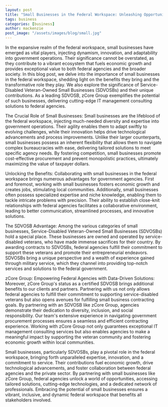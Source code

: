 ```yaml
---
layout: post
title: "Small Businesses in the Federal Workspace: Unleashing Opportunities with SDVOSBs"
tags: business
categories: [business]
author: mackenzie
post_image: "/assets/images/blog/small.jpg"
---
```


In the expansive realm of the federal workspace, small businesses have emerged as vital players, injecting dynamism, innovation, and adaptability into government operations. Their significance cannot be overstated, as they contribute to a vibrant ecosystem that fuels economic growth and provides exceptional value to both federal agencies and the broader society. In this blog post, we delve into the importance of small businesses in the federal workspace, shedding light on the benefits they bring and the transformative role they play. We also explore the significance of Service-Disabled Veteran-Owned Small Businesses (SDVOSBs) and their unique contributions. As a leading SDVOSB, zCore Group exemplifies the potential of such businesses, delivering cutting-edge IT management consulting solutions to federal agencies.

The Crucial Role of Small Businesses:
Small businesses are the lifeblood of the federal workspace, injecting much-needed diversity and expertise into government operations. Their agility enables them to adapt swiftly to evolving challenges, while their innovation helps drive technological advancements and process improvements. Unlike their larger counterparts, small businesses possess an inherent flexibility that allows them to navigate complex bureaucracies with ease, delivering tailored solutions to meet specific agency needs. By fostering competition, small businesses promote cost-effective procurement and prevent monopolistic practices, ultimately maximizing the value of taxpayer dollars.

Unlocking the Benefits:
Collaborating with small businesses in the federal workspace brings numerous advantages for government agencies. First and foremost, working with small businesses fosters economic growth and creates jobs, stimulating local communities. Additionally, small businesses often possess specialized expertise and niche knowledge, enabling them to tackle intricate problems with precision. Their ability to establish close-knit relationships with federal agencies facilitates a collaborative environment, leading to better communication, streamlined processes, and innovative solutions.

The SDVOSB Advantage:
Among the various categories of small businesses, Service-Disabled Veteran-Owned Small Businesses (SDVOSBs) hold a special place. These businesses are owned and operated by service-disabled veterans, who have made immense sacrifices for their country. By awarding contracts to SDVOSBs, federal agencies fulfill their commitment to support these veterans and promote their entrepreneurial endeavors. SDVOSBs bring a unique perspective and a wealth of experience gained through military service, which they channel into providing top-notch services and solutions to the federal government.

zCore Group: Empowering Federal Agencies with Data-Driven Solutions:
Moreover, zCore Group's status as a certified SDVOSB brings additional benefits to our clients and partners. Partnering with us not only allows federal agencies to fulfill their commitment to supporting service-disabled veterans but also opens avenues for fulfilling small business contracting goals. By partnering with an SDVOSB like zCore Group, agencies demonstrate their dedication to diversity, inclusion, and social responsibility. Our team's extensive experience in navigating government procurement processes ensures a seamless and efficient contracting experience. Working with zCore Group not only guarantees exceptional IT management consulting services but also enables agencies to make a meaningful impact by supporting the veteran community and fostering economic growth within local communities.

Small businesses, particularly SDVOSBs, play a pivotal role in the federal workspace, bringing forth unparalleled expertise, innovation, and a commitment to service. Their contributions fuel economic growth, drive technological advancements, and foster collaboration between federal agencies and the private sector. By partnering with small businesses like zCore Group, federal agencies unlock a world of opportunities, accessing tailored solutions, cutting-edge technologies, and a dedicated network of professionals. Embracing the potential of small businesses ensures a vibrant, inclusive, and dynamic federal workspace that benefits all stakeholders involved.